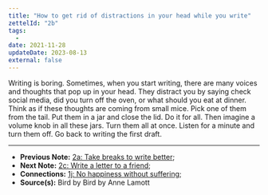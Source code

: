 ```yaml
---
title: "How to get rid of distractions in your head while you write"
zettelId: "2b"
tags:
  -
date: 2021-11-28
updateDate: 2023-08-13
external: false
---
```


Writing is boring. Sometimes, when you start writing, there are many voices and thoughts that pop up in your head. They distract you by saying check social media, did you turn off the oven, or what should you eat at dinner. Think as if these thoughts are coming from small mice. Pick one of them from the tail. Put them in a jar and close the lid. Do it for all. Then imagine a volume knob in all these jars. Turn them all at once. Listen for a minute and turn them off. Go back to writing the first draft.

---

- **Previous Note:** [2a: Take breaks to write better](/notes/2a/);
- **Next Note:** [2c: Write a letter to a friend](/notes/2c/);
- **Connections:** [1j: No happiness without suffering](/notes/1j/);
- **Source(s):** Bird by Bird by Anne Lamott
